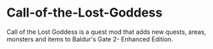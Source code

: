 # Call-of-the-Lost-Goddess
Call of the Lost Goddess is a quest mod that adds new quests, areas, monsters and items to Baldur's Gate 2- Enhanced Edition.
